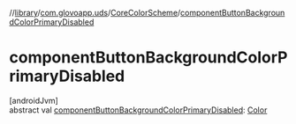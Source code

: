 //[library](../../../index.md)/[com.glovoapp.uds](../index.md)/[CoreColorScheme](index.md)/[componentButtonBackgroundColorPrimaryDisabled](component-button-background-color-primary-disabled.md)

# componentButtonBackgroundColorPrimaryDisabled

[androidJvm]\
abstract val [componentButtonBackgroundColorPrimaryDisabled](component-button-background-color-primary-disabled.md): [Color](https://developer.android.com/reference/kotlin/androidx/compose/ui/graphics/Color.html)
